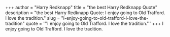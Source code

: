 +++
author = "Harry Redknapp"
title = "the best Harry Redknapp Quote"
description = "the best Harry Redknapp Quote: I enjoy going to Old Trafford. I love the tradition."
slug = "i-enjoy-going-to-old-trafford-i-love-the-tradition"
quote = '''I enjoy going to Old Trafford. I love the tradition.'''
+++
I enjoy going to Old Trafford. I love the tradition.
